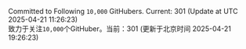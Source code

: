 Committed to Following `10,000` GitHubers. Current: <!-- FOLLOWING_COUNT -->301<!-- FOLLOWING_COUNT --> (Update at UTC <!-- LAST_UPDATED -->2025-04-21 11:26:23<!-- LAST_UPDATED -->)<br>
致力于关注`10,000`个GitHuber。当前：<!-- FOLLOWING_COUNT -->301<!-- FOLLOWING_COUNT --> (更新于北京时间 <!-- LAST_UPDATED_CST -->2025-04-21 19:26:23<!-- LAST_UPDATED_CST -->)
